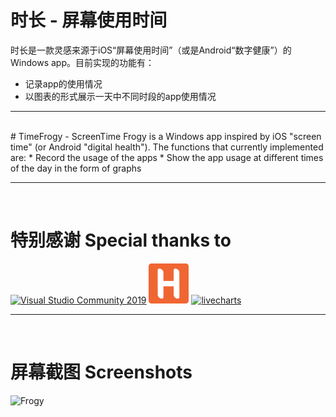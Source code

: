 # 时长 - 屏幕使用时间
时长是一款灵感来源于iOS“屏幕使用时间”（或是Android“数字健康”）的Windows app。目前实现的功能有：
* 记录app的使用情况
* 以图表的形式展示一天中不同时段的app使用情况

****
<br>
# TimeFrogy - ScreenTime
Frogy is a Windows app inspired by iOS "screen time" (or Android "digital health"). The functions that currently implemented are:
* Record the usage of the apps
* Show the app usage at different times of the day in the form of graphs

****
<br>


# 特别感谢 Special thanks to
[![Visual Studio Community 2019](https://raw.githubusercontent.com/HandyOrg/HandyOrgResource/master/HandyControl/Resources/vs2019_logo.png)](https://visualstudio.microsoft.com/free-developer-offers/)
[![HandyControl](https://raw.githubusercontent.com/HandyOrg/HandyOrgResource/master/HandyControl/Resources/icon.png)](https://github.com/HandyOrg/HandyControl)
[![livecharts](https://lvcharts.net/Content/Images/LiveChartsWhite.gif)](https://github.com/Live-Charts/Live-Charts)

****
<br>

# 屏幕截图 Screenshots
![Frogy](https://s1.ax1x.com/2020/08/11/aqqpr9.png "Screenshots")
